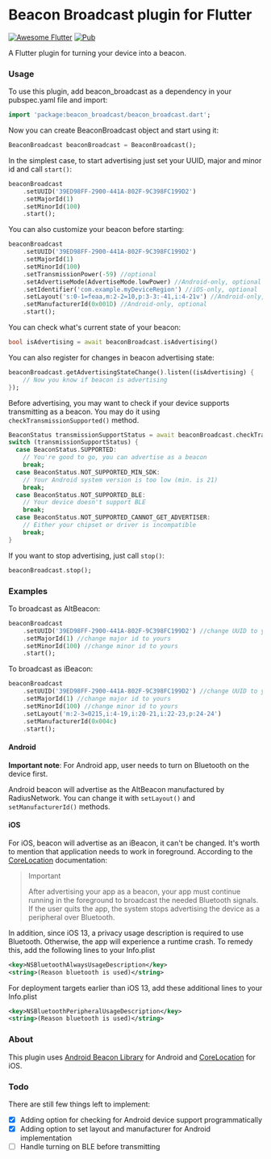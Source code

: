 # Beacon Broadcast plugin for Flutter

[![Awesome Flutter](https://img.shields.io/badge/Awesome-Flutter-blue.svg?longCache=true)](https://github.com/Solido/awesome-flutter) [![Pub](https://img.shields.io/pub/v/beacon_broadcast.svg)](https://pub.dartlang.org/packages/beacon_broadcast)


A Flutter plugin for turning your device into a beacon.

### Usage

To use this plugin, add beacon_broadcast as a dependency in your pubspec.yaml file and import:

``` dart
import 'package:beacon_broadcast/beacon_broadcast.dart';
```

Now you can create BeaconBroadcast object and start using it:

``` dart
BeaconBroadcast beaconBroadcast = BeaconBroadcast();
```

In the simplest case, to start advertising just set your UUID, major and minor id and call `start()`:
``` dart
beaconBroadcast
    .setUUID('39ED98FF-2900-441A-802F-9C398FC199D2')
    .setMajorId(1)
    .setMinorId(100)
    .start();
```

You can also customize your beacon before starting:
``` dart
beaconBroadcast
    .setUUID('39ED98FF-2900-441A-802F-9C398FC199D2')
    .setMajorId(1)
    .setMinorId(100)
    .setTransmissionPower(-59) //optional
    .setAdvertiseMode(AdvertiseMode.lowPower) //Android-only, optional
    .setIdentifier('com.example.myDeviceRegion') //iOS-only, optional
    .setLayout('s:0-1=feaa,m:2-2=10,p:3-3:-41,i:4-21v') //Android-only, optional
    .setManufacturerId(0x001D) //Android-only, optional
    .start();
```

You can check what's current state of your beacon:

``` dart
bool isAdvertising = await beaconBroadcast.isAdvertising()
```

You can also register for changes in beacon advertising state:

``` dart
beaconBroadcast.getAdvertisingStateChange().listen((isAdvertising) {
    // Now you know if beacon is advertising
});
```

Before advertising, you may want to check if your device supports transmitting as a beacon. You may do it using 
`checkTransmissionSupported()` method.


``` dart
BeaconStatus transmissionSupportStatus = await beaconBroadcast.checkTransmissionSupported();
switch (transmissionSupportStatus) {
  case BeaconStatus.SUPPORTED:
    // You're good to go, you can advertise as a beacon
    break;
  case BeaconStatus.NOT_SUPPORTED_MIN_SDK:
    // Your Android system version is too low (min. is 21)
    break;
  case BeaconStatus.NOT_SUPPORTED_BLE:
    // Your device doesn't support BLE
    break;
  case BeaconStatus.NOT_SUPPORTED_CANNOT_GET_ADVERTISER:
    // Either your chipset or driver is incompatible
    break;
}
```

If you want to stop advertising, just call `stop()`:

``` dart
beaconBroadcast.stop();
```

### Examples

To broadcast as AltBeacon:
``` dart
beaconBroadcast
    .setUUID('39ED98FF-2900-441A-802F-9C398FC199D2') //change UUID to yours
    .setMajorId(1) //change major id to yours
    .setMinorId(100) //change minor id to yours
    .start();
```

To broadcast as iBeacon:
``` dart
beaconBroadcast
    .setUUID('39ED98FF-2900-441A-802F-9C398FC199D2') //change UUID to yours
    .setMajorId(1) //change major id to yours
    .setMinorId(100) //change minor id to yours
    .setLayout('m:2-3=0215,i:4-19,i:20-21,i:22-23,p:24-24')
    .setManufacturerId(0x004c)
    .start();
```

#### Android

**Important note**: For Android app, user needs to turn on Bluetooth on the device first. 

Android beacon will advertise as the AltBeacon manufactured by RadiusNetwork. You can change it with `setLayout()` 
and `setManufacturerId()` methods.

#### iOS
For iOS, beacon will advertise as an iBeacon, it can't be changed. It's worth to mention that application needs to work in foreground. According to the 
[CoreLocation](https://developer.apple.com/documentation/corelocation/turning_an_ios_device_into_an_ibeacon) 
documentation:

> Important
> 
> After advertising your app as a beacon, your app must continue running in the foreground to broadcast the needed 
> Bluetooth signals. If the user quits the app, the system stops advertising the device as a peripheral over Bluetooth.

In addition, since iOS 13, a privacy usage description is required to use Bluetooth. Otherwise, the app will experience a runtime crash.
To remedy this, add the following lines to your Info.plist
``` xml
<key>NSBluetoothAlwaysUsageDescription</key>
<string>(Reason bluetooth is used)</string>
```
For deployment targets earlier than iOS 13, add these additional lines to your Info.plist
``` xml
<key>NSBluetoothPeripheralUsageDescription</key>
<string>(Reason bluetooth is used)</string>
```

### About

This plugin uses [Android Beacon Library](https://altbeacon.github.io/android-beacon-library/beacon-transmitter.html) 
for Android and [CoreLocation](https://developer.apple.com/documentation/corelocation/turning_an_ios_device_into_an_ibeacon) 
for iOS. 

### Todo

There are still few things left to implement:
- [X] Adding option for checking for Android device support programmatically
- [X] Adding option to set layout and manufacturer for Android implementation
- [ ] Handle turning on BLE before transmitting
